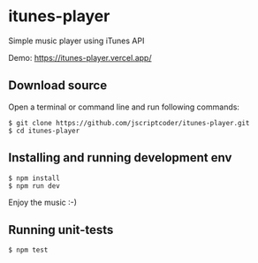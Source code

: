 # itunes-player

Simple music player using iTunes API

Demo: https://itunes-player.vercel.app/

## Download source
Open a terminal or command line and run following commands:
```shell
$ git clone https://github.com/jscriptcoder/itunes-player.git
$ cd itunes-player
```

## Installing and running development env
```shell
$ npm install
$ npm run dev
```

Enjoy the music :-)

## Running unit-tests
```shell
$ npm test
```


